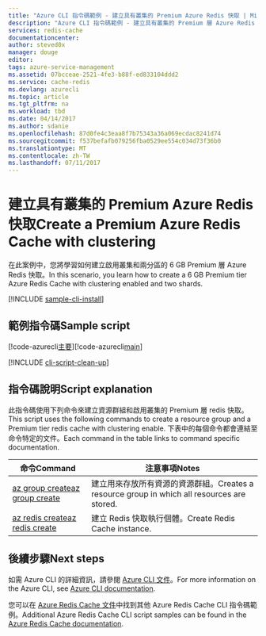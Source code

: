 ```yaml
---
title: "Azure CLI 指令碼範例 - 建立具有叢集的 Premium Azure Redis 快取 | Microsoft Docs"
description: "Azure CLI 指令碼範例 - 建立具有叢集的 Premium 層 Azure Redis 快取"
services: redis-cache
documentationcenter: 
author: steved0x
manager: douge
editor: 
tags: azure-service-management
ms.assetid: 07bcceae-2521-4fe3-b88f-ed833104ddd2
ms.service: cache-redis
ms.devlang: azurecli
ms.topic: article
ms.tgt_pltfrm: na
ms.workload: tbd
ms.date: 04/14/2017
ms.author: sdanie
ms.openlocfilehash: 87d0fe4c3eaa8f7b75343a36a069ecdac8241d74
ms.sourcegitcommit: f537befafb079256fba0529ee554c034d73f36b0
ms.translationtype: MT
ms.contentlocale: zh-TW
ms.lasthandoff: 07/11/2017
---
```

# <a name="create-a-premium-azure-redis-cache-with-clustering"></a><span data-ttu-id="e4ac7-103">建立具有叢集的 Premium Azure Redis 快取</span><span class="sxs-lookup"><span data-stu-id="e4ac7-103">Create a Premium Azure Redis Cache with clustering</span></span>

<span data-ttu-id="e4ac7-104">在此案例中，您將學習如何建立啟用叢集和兩分區的 6 GB Premium 層 Azure Redis 快取。</span><span class="sxs-lookup"><span data-stu-id="e4ac7-104">In this scenario, you learn how to create a 6 GB Premium tier Azure Redis Cache with clustering enabled and two shards.</span></span>

[!INCLUDE [sample-cli-install](../../../includes/sample-cli-install.md)]

## <a name="sample-script"></a><span data-ttu-id="e4ac7-105">範例指令碼</span><span class="sxs-lookup"><span data-stu-id="e4ac7-105">Sample script</span></span>

<span data-ttu-id="e4ac7-106">[!code-azurecli[主要](../../../cli_scripts/redis-cache/create-premium-cache-cluster/create-premium-cache-cluster.sh "Azure Redis 快取")]</span><span class="sxs-lookup"><span data-stu-id="e4ac7-106">[!code-azurecli[main](../../../cli_scripts/redis-cache/create-premium-cache-cluster/create-premium-cache-cluster.sh "Azure Redis Cache")]</span></span>

[!INCLUDE [cli-script-clean-up](../../../includes/redis-cli-script-clean-up.md)]

## <a name="script-explanation"></a><span data-ttu-id="e4ac7-107">指令碼說明</span><span class="sxs-lookup"><span data-stu-id="e4ac7-107">Script explanation</span></span>

<span data-ttu-id="e4ac7-108">此指令碼使用下列命令來建立資源群組和啟用叢集的 Premium 層 redis 快取。</span><span class="sxs-lookup"><span data-stu-id="e4ac7-108">This script uses the following commands to create a resource group and a Premium tier redis cache with clustering enable.</span></span> <span data-ttu-id="e4ac7-109">下表中的每個命令都會連結至命令特定的文件。</span><span class="sxs-lookup"><span data-stu-id="e4ac7-109">Each command in the table links to command specific documentation.</span></span>

| <span data-ttu-id="e4ac7-110">命令</span><span class="sxs-lookup"><span data-stu-id="e4ac7-110">Command</span></span> | <span data-ttu-id="e4ac7-111">注意事項</span><span class="sxs-lookup"><span data-stu-id="e4ac7-111">Notes</span></span> |
|---|---|
| [<span data-ttu-id="e4ac7-112">az group create</span><span class="sxs-lookup"><span data-stu-id="e4ac7-112">az group create</span></span>](https://docs.microsoft.com/cli/azure/group#create) | <span data-ttu-id="e4ac7-113">建立用來存放所有資源的資源群組。</span><span class="sxs-lookup"><span data-stu-id="e4ac7-113">Creates a resource group in which all resources are stored.</span></span> |
| [<span data-ttu-id="e4ac7-114">az redis create</span><span class="sxs-lookup"><span data-stu-id="e4ac7-114">az redis create</span></span>](https://docs.microsoft.com/cli/azure/redis#create) | <span data-ttu-id="e4ac7-115">建立 Redis 快取執行個體。</span><span class="sxs-lookup"><span data-stu-id="e4ac7-115">Create Redis Cache instance.</span></span> |


## <a name="next-steps"></a><span data-ttu-id="e4ac7-116">後續步驟</span><span class="sxs-lookup"><span data-stu-id="e4ac7-116">Next steps</span></span>

<span data-ttu-id="e4ac7-117">如需 Azure CLI 的詳細資訊，請參閱 [Azure CLI 文件](https://docs.microsoft.com/cli/azure/overview)。</span><span class="sxs-lookup"><span data-stu-id="e4ac7-117">For more information on the Azure CLI, see [Azure CLI documentation](https://docs.microsoft.com/cli/azure/overview).</span></span>

<span data-ttu-id="e4ac7-118">您可以在 [Azure Redis Cache 文件](../cli-samples.md)中找到其他 Azure Redis Cache CLI 指令碼範例。</span><span class="sxs-lookup"><span data-stu-id="e4ac7-118">Additional Azure Redis Cache CLI script samples can be found in the [Azure Redis Cache documentation](../cli-samples.md).</span></span>